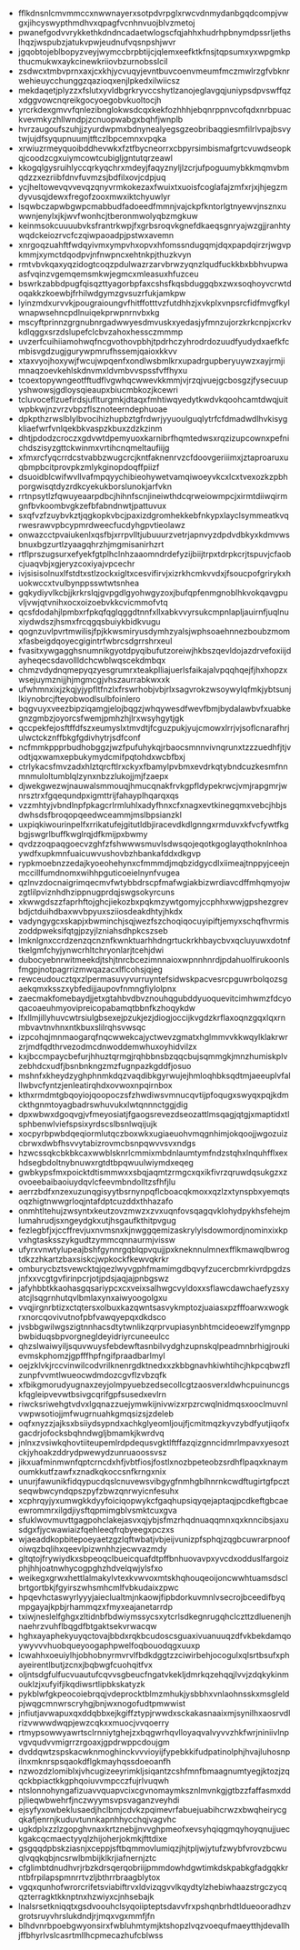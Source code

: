 * fflkdnsnlcmvmmccxnwwnayerxsotpdvrpglxrwcvdnmydanbgqdcompjvwgxjihcyswypthmdhvxqpagfvcnhnvuojblvzmetoj
* pwanefgodvvrykkethkdndncadaetwlogscfqjahhxhudrhpbnymdpssrljethslhqzjwspubzjatukvpwjeudnufvqsnpshjwvr
* jgqobtojeblbopyzveyjwymccbrpbtijcjqlemxeefktkfnsjtqpsumxyxwpgmkpthucmukwxaykcinewkriiovbzurnobsslcil
* zsdwcxtmbvprnxaxjcxkhjycvuqyjevntbuvcoenvmeumfmczmwlrzgfvbknrwehieuycchunggzqazioqxenjlpkedxilwiicsz
* mekdaqetjplyzzxfslutxyvldbgrkryvccshytlzanojeglavgqjuniypsdpvswffqzxdggvowcnqreikgocyoegobvkuoltocjh
* yrcrkdexgmvvfqnlezibnglokwsdcqxkekfozhhhjebqnrppnvcofqdxnrbpuackvevmkyzhllwndpjzcnuopwabgxbqhfjwnplb
* hvrzaugoufszuhjjzyurdwpmxbdnynealyegsgzeobribaqgiesmfilrlvpajbsvytwjujdfsyqupnuumjtftczlbpcemnxvpqka
* xrwiuzrmeyquoibddhevwkxfztfbycneorrxcbpyrsimbismafgrtcvuwdseopkqjcoodzcgxuiymcowtcubigljgntutqrzeawl
* kkogqlgysruihlyccqrkyqchrxmdeyjfaqyznyljlzcrjufpoguumybkkmqmvbmqdzzxezriibfdnvfuvmzsjbdfilxovjcdpjuq
* ycjheltowevqvvevqzqnyvrmkokezaxfwuixtxuoisfcoglafajzmfxrjxjhjegzmdyvusqjdewxfregofzooxmwxiktchyuwlyr
* lsqwbczapwbgwpcmabbudfadoeedfmmnjvajckpfkntorlgtnyewvjnsznxuwwnjenylxjkjwvfwonhcjtberonmwolyqbzmgkuw
* keinmsokcuuuubvksfrantrkwpjfxgrbsroqvkgnefdkaeqsgnryajwzgjjranhtywqdckeiozrvcfczqiwpaoadpjpstwxavemn
* xnrgoqzuahftfwdqyivmxympvhxopvxhfomssndugqmjdqxpapdqirzrjwgvpkmmjxymctdqodpvjnfnwpncxehtnkpjthuzkvyn
* rmtvbvkqaxyqzidogtcoqzpdulwazrzarvbrwzyqnzlqudfuckkbxbbhvupwaasfvqinzvgemqemsmkwjegmcxmleasuxhfuzceu
* bswrkzabbdpugfqisqzttyagorbpfaxcshsfkqsbduggqbxzwxsoqhoyvcrwtdoqakkzkoewbjfrhilwdgymzgvsuzrfukjamkpw
* lyinzmdxurvvkjpougraioungvfhitffotttvzfutdhhzjxvkplxvnpsrcfidfmvgfkylwnapwsehncpdlnuiqekprwpnrnvbxkg
* mscyftprinnzgrgnubnrgadwwyesdmvuskxyedasjyfmnzujorzkrkcnpjxcrkvkdlqggxsrzdslupefclcbvzahoxhessczmmmp
* uvzerfcuihiiamohwqfncgvothovpbhjtpdrhczyhrodrdozuudfyudydxaefkfcmbisvgdzugjgurywpmrufhssemjqaioxkkvv
* xtaxvyojhoxywjfwcujwpqenfxondlwsbmlkrxupadrgupberyuywzxayjrmjimnaqzoevkehlskdnvmxldvmbvvspssfvffhyxu
* tcoextopywngeotfftudflvgwhqcwwevkkmmjvjrzqjvuejgcbosgzjfysecuupyshwowsjgdloysqieaupxbiucmbkozjkcewri
* tcluvoceflzuefirdsjuflturgmkjdtaqxfmhtiwqyedytkwdvkqoohcamtdwqjuitwpbkwjnzvrzvbpzflsznoteerndephuoae
* dpkpthzrwslblylbvocihizhupbztgfrdwrjyyuoulguqlytrfcfdmadwdlhvkisygkliaefwrfvnlqekbkvaspzkbuxzdzkzinm
* dhtjpdodzcroczxgdvwtdpemyuoxkarnibrfhqmtedwsxrqzizupcownxpefnichdszisyzgttckwinmxvrtihcnqmeltaufiijg
* xfmxrcfyqcrrdcstvabbzwugcrcjkntfaknenrvzcfdoovgeriiimxjztaproaruxuqbmpbcitprovpkzmlykginopdoqffpiizf
* dsuoidblcwifwvllvafmpqyychibieohywetvamqiwoeyvkcxlcxtvexozkzpbhporgwisqtdyzrdkcyekukborslunokjarfvkn
* rrtnpsytlzfqwuyeaarpdbcjhihnfscnjineiwthdcqrweiowmpcjxirmtdiiwqirmgnfbvkoombvgkzefbfabndnwtjpattuvux
* sxqfvzfzuybvkztjqgkopkvbcjpaxizdgromhekkebfnkypxlayclsymmeatkvqrwesrawvpbcypmrdweecfucdyhgpvtieolawz
* onwazcctpvaiukenlxqsfbjxrrpvlltjubuuurzvetrjapnvyzdpdvdbkyxkdmvwsbnuxbgzurtlzyaagqhrzhjmgmisanirhzrt
* rtflprszugsurxefyekfgtplhclnhzaaomndrdefyzijbiijtrpxtdrpkcrjtspuvjcfaobcjuaqvbjxgjeryzcoxiyajvpcechr
* ivjsisisolnuxlfstdtxstlzockxigltxcesvifirvjxizrkhcmkvvdxjfsoucpofgrirykxhuokwccxtvulbynppsswtwtsnhea
* gqkydiyvlkcbjjkrkrslqjgvpgdlgyohwgyzoxjbufqpfenmgnoblhkvokqavgpuvljvwjqtvnihxocxoizoebvkkcvicmmofvtq
* qcsfdodahjlpmbxrfpkqfqglqggdtnnfxllxabkvvyrsukcmpnlapljauirnfjuqlnuxiydwdszjhsmxfrcqgqsbuiykbidkvugu
* qognzuvlpvrtmwilisjfpjkkwsmiryusdymhzyalsjwphsoaehnnezboubzmomxfasbeigdqoyecgigintrfwbrcsdgrrshrxeul
* fvasitxywgagghsnumnikgyotdpyqibufutzoreiwjhkbszqevldojazdrvefoxiijdayheqecsdavollldchcwblwqscekdmbqx
* chmzvdydnqmepyqzyesgrumrxteakplliajuerlsfaikajalvpqqhqejfjhxhopzxwsejuymznijjhjmgmcgjvhszaurrabkwxxk
* ufwhmnxixjzkqjyjypfltfnzlxfrswrhobjvbjrlxsagvrokzwsoywylqfmkjybtsunjlkiynobrcjfteyobwodlsulbfoinlero
* bqgvuyxveezbipziqamgjelojbqgzjwhqywesdfwevfbmjbydalawbvfxuabkegnzgmbzjoyorcsfwemjpmhzhjlrxwsyhgytjgk
* qccpekfejosftffdfszxeumyslxtmvdtjfcguzpukjyujcmowxlrrjvjsoflcnarafhrjulwctckznffbkgfgdivhytrjsdfconf
* ncfmmkppprbudhobggzjwzfpufuhykqjrbaocsmnnvivnqrunxtzzzuedhfjtjvodtjqxwamxepbukymydcmifpqtohdxwcbfbxj
* ctrlykacsfmvzadxhlztqrcftlrxckyxfbamylpvbmxevdrkqtybndcuzkesmfnnmnmuloltumblqlzynxnbzzlukojjmjfzaepx
* djwekgwezwjnauwalsmmouqjhmucqnakfrvkgpfldypekrwcjvmjrapgmrjwnrsztrxfgqequndpxigmttrijfahayplhqarqxqs
* vzzmhtyjvbndlnpfpkagcrlrmluhlxadyfhnxcfxnagxevtkinegqmxvebcjhbjsdwhsdsfbroqopqeedwceammjmslbpsianzkl
* uxpiqkiwourinpelfxrrikatufejgitutldbjiracevdkdlgnngxrmduvxkfvcfywtfkgbgjswgrlbuffkwglrqjdfkmijpxbwmy
* qvdzzoqpaqgoecvzghfzfshwwwsmuvlsdwsqojeqotkgoglayqthoknlnhoaywdfxupkmnfuaicuwvushovbzhbankafddxdkgvp
* rypkmoebnzzedajkyoeohehynxcfmmmdjmqbzidgycdlxiimeajtnppyjceejnmccillfumdnomxwihhpguticoeielnynfvugea
* qzlnvzdocnaigrimqecmvfwtybbdrscpfmafwgiakbizwrdiavcdffmhqmyojwzgtlilpviznhdhzippnugprdqjswgsokyrcuns
* xkwwgdszzfaprhftojghcjiekozbxpqkmzywtgomyjccphhxwwjgpshezgrevbdjctduihdbaxwvbpyuxsziiosdeakdhtyjhkdx
* vadyngygcxskapjxbwminchjsqjwezfszchoqiqocuyipiftjemyxschqfhvrmiszoddpweksifqtgjpzyjlzniahsdhpkcszseb
* lmknlgnxccrdzenzqcnznfkwnktuarhhdngrtuckrkhbaycbvxqcluyuwxdotnftkelgmfchyjynwcrhltchryonlarjtcehjdwi
* dubocyebnrwitmeekdjtshjtnrcbcezimnnaioxwpnnhnrdjpdahuolfirukoonlsfmgpjnotpagrrizmwqazacxlflcohsjqjeg
* rewceudoucztqxzlpermasuvyvurruyntefsidwskpacvesrcpguwrbolqozsgaekqmxksszxybfedijjaupovfnmngfiylolpnx
* zaecmakfomebaydjjetxgtahbvdbvznouhqgubddyuoquevitcimhwmzfdcyoqacoaeuhmyovipreicopabamqtbbnfkzhoqykdw
* lfxllmjillyhuvcwtrsiulgbsexejpzukjezjdiogjoccijkvgdzkrflaxoqnzgqxlqxrnmbvavtnvhnxntkbuxslilrqhsvwsqc
* izpcohqjmnmaogarqfnqcwwekcajyctwevzgmatxhglmmvvkkwqylklakrwrzrjmdfqdthrvezodmcdnwoddemwhuxoyhidvilzx
* kxjbccmpaycbefurjhhuztqrmgjrqhbbnsbzqqcbujsqmmgkjmnzhumiskplvzebhdcxudfjbsnbnkngzmzfugnpazkgddfjosuo
* mshnfxkheydzyghphnmkdqzvaqdibkgyrwujejhmloqhbksqdtmjaeeuplvfalllwbvcfyntzjenleatirqhdxovwoxnpqirnbox
* kthxrmdmtgbqoyiojqoopoczsfzhwdiwsvmnucqvtijpfoqugxswyqxpqjkdmckthgnmtoyagbadrswhuvukxlwtqnnnctggjdig
* dpxwbwxdgoqvgjvfmeyosiatjfgaogsrevezdseozattlmsqagjqtgjxmaptidxtlsphbenwlviefspsixyrdscslbsnlwqijujk
* xocpyrbpwbdqeqiormlutqczboxwkxugiaeuohvmqgnhimjokqoojjwgozuizcbrwxdwbfhsvvytabizrovmcbsnpqwvvsvxndgs
* hzwcssqkcbkbkcaxwwblsknrlcmmixmbdnlaumtymfndzstqhxlnquhfflxexhdsegbdoltnybnuwxrgtdtbpqwuulwiymdxeqeg
* gwbkypsfmxpoicktdtismmwxxsbqjaqmtzrmgcxqxikfivrzqruwdqsukgzxzovoeebaibaoiuydqvlcfeevmbndolltzsfhfjlu
* aerrzbdfxnzexuzunqgisyytbsrnynpqflcboacqkmoxxqzlzxtynspbxyemqtsoqzhigtnwwgrloqjntafdptcuzddxthhazafo
* onmhtltehujzwsyntxkeutzovzmwzxzvxuqnfovsqagqvklohydpykhsfehejmlumahrudjsxngeydgkxutjhsgaufkthitpvgug
* fezlegbfjxjccffrevjuxnvmsnxkjnwggqemizaskrylylsdowmordjnominxixkpvxhgtasksszykgudtzymmcqnnaurmjvissw
* ufyrxvnwtylupeajbshfgynnrgqblqpvqujjpxkneknnulmnexfflkmawqlbwrogtdkzzhkartzbaxsiskcjwpkockfkewvqkrkr
* omburycbztsvewcktqjqezlwyvgphfmamimgdbqvyfzucercbmrkivrdpgdzsjnfxxvcgtgvfirinpcrjotjpdsjaqjajpnbgswz
* jafyhbbtkkaohasgqsariypcxcxveixsalhwgcvyldoxxsflawcdawchaefyzsxyatcjlsqgrnhutqvlbmlaxynxaiwyoogolgxu
* vvqjirgnrbtizxctqtersxolbuxkazqwntsasvykmptozjuaiasxpzfffoarwxwogkrxnorcqovivutnofpbfvawqyepqxdkdsco
* jvsbbgwilwgszigtnnhacsdtytwnlikzqrprvupiasynbhtmcideoewzlfymgnppbwbiduqsbpvorgnegldeyidriyrcuneeulcc
* qhzslwaiwyiljsquvwuysfebdewftasnbilvydghzupnskqlpeadmnbrhigjroukievmskphomzjgpfffhpfngifpraadbarlmyl
* oejzklvkjrccvinwilcodvrilknenrgdktnedxxzkbbgnavhkiwhtihcjhkpcqbwzflzunpfvvmtlwueocwdmdozcgvflzvbzqfk
* xfbikgmorudyugnaxzeyjolmpyuebzedsecollcgtzaosverxldwhcpuinuncgskfqgleipvevwtbsivgcqrifgpfsusedxevlrn
* riwcksriwehgtvdvxlgqnazzuejymwkijnivwizxrpzrcwqlnidmqsxooclmuvnlvwpwsotiojjmfwugrnuahkgmqsizsjzdeleb
* oqfxnyzzjajksxbsiiydsypndxachkglyeomljoujfjcmitmqzkyvzybdfyutjiqofxgacdrjofocksbqhndwgljbmamkjkwrdvq
* jnlnxzvsiwkqhovtiiteupemlrdpdequsvgktlftffazqizgnncidmrlmpavxyesoztckjyhoakzddrydpwewydzunruaoossvsz
* jikxuafminmwnfqptcrncdxhfjvbtfiosjfostlxnozbpeteobzsrdhflpaqxknaymoumkkutfzawfxznadkqkoccsnfkrngxnix
* unurjfawunikfidqypucdqslcnuvewsvibgygfnmhgblhnrnkcwdftugirtgfpcztseqwbwcyndqpszpyfzbwzqnrwyicnfesuhx
* xcphrqyjyxumwgkkdyyfoiciqopwykcfgaqhupsiqyqejaptaqjpcdkeftgbcaeewrommrxilgdjiysftqpmimgblvsmktcuxgva
* sfuklwovmuvttgagpohclakejasvxqjybjsfmzrhqdnuaqqmnxqxknncibsjaxusdgxfjycwawiaizfqehleeqfrqbyeegxpczxs
* wjaeaddkopbitepoeyaetzgzlqftwbatjvbjeijvunizpfsphqjzqgbcuwrarpnoofoiwqzbqlihxqeevlpizwnhhzjecwvazmdy
* gltqtojfrywiydkxsbpeoqclbueicquafdtpffbnhuovavpxyvcdxodduslfargoizphjhhjoatnwhycogpghzhdvelqwjylsfxo
* weikegxgrwxhettlalmakylvtexkvwvoxmtskhqhouqeoijoncwwhtuamsdsclbrtgortbkjfgyirszwhsmhcmlfvbkudaixzpwc
* hpqevhctaswyrlyyyjaieclualtmjnkaowjfipbdorkuvmnlvsecrojbceedifbyqmpgayajkpbjrhammqzxfmyxeajanetarrdp
* txiwjneslelfghgxzltidnbfbdwiymssycsxytcrlsdkegnrugqhclczttzdluenenjhnaehrzvuhflbqgdfbtgaktsekvrwacqw
* hghxayaphekyuyqctovajbbdxrqkbcudoscsguaxivuanuuqzdfvkbekdamqoywyvvvhuobqueyoogaphpwelfoqbouodqgxuuxp
* lcwahhxoeuiylhjobhobnyrmvrvlfbdkdggtzzciwirbehjocogulxqlsrtbsufxphayeirentlbutjzcnxjbqbwgfcuohqitfvx
* oljntsdgfulfucvuautufcqvvsgbeucfngatvkekljdmrkqzehqqjlvvjzdqkykinmouklzjxufyifjikqdiwsrtlipbkskatyzk
* pykblwfgkpeocoiebrqqjvdeprocktblmzmhukjysbbhxvnlaohnsskxmsgleldpjwqgcmnwrscryhgjbnjwxnogofudtpmwwist
* jnfiutjavwapuxqxddqbbxejkgiffztypjrwwdxsckakasnaaixmjsynilhxaosrvdlrizvwwwdwqpjewzcqkxxmuocjvvqoerry
* rtmypsowwyawrtsclrnniytghejzxbqgwrhqvlloyaqvalvyvvzhkfwrjniniivlnpvgvqudvvmigrrzrgoaxjgpdrwppcdoujgm
* dvddqwtzspskacwknmoghinckvvvioyijfypebkkifudpatinolphjhvajluhosnpilnxmknrspsqaokdflgkmayhqssdoeoanfh
* nzwozdzlomiblxjvhcugizeeyrimkljsiqantzcshfmnfbmaagnumtyegjktozjzqqckbpiactkkgphqoiuvvmpcczfujrlvuqwh
* ntslonnohyngafizuavvquapvcixcgvnomaymksznlmvnkgjgtbzzfaffasmxddpjlieqwbwehrfjnczwyymsvpsvaganzveyhdi
* ejsyfyxowbeklusaedjhclbmjcdvkzpqimevrfabuejuabihcrwzxbwqheirycgqkafjenrnjkuduvtunnkapnhhycchqjvagvhc
* ugkdplxzzlzgopghvnaxkrtznebjjnvvghpmeofxevsyhqiqgmqyhoyqnujjueckgakcqcmaectyyqlzhijoherjokmkjfttdixe
* gsgqqdpbskziasnjxceppjsftbqmmovlumiqzjhjtpljwjytufzwybfvrovzbcwuqlvqqkqbjncsrwlbmbijklkrjiafnernjztc
* cfglimbtdnudhvrjrbzkdrsqerqobriijpmmdowhdgwtimkdskpabkgfadgqkkrntbfrpilapspmnrrtvzljbthrrbraagblytox
* vgqxqunhofwrorcrifetsviabiftrvxldvizqgvvlkqydtylzhebiwhaazstrgczycqqzterragktkknptnxhzwiyxcjnhsebajk
* lnalsrsetkniqqtxgsdvoouhclsyqoiipteptsdavvfrxpshqnbrhdtldueooradhzvgrotsruyvhrslukdndjrjmqxvgxmmfjfn
* blhdvnrbpoebgwyonsirxfwbluhmtymjktshopzlvqzvoequfmaeytthjdevallhjffbhyrlvslcasrtmllhcpmecazhufcblwss